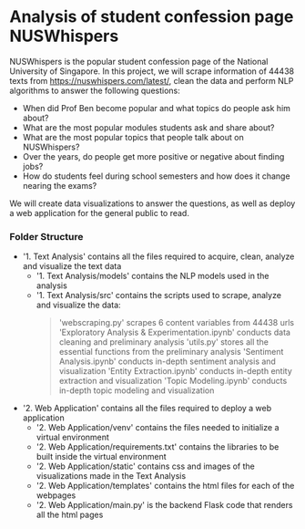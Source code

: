 
# Analysis of student confession page NUSWhispers
NUSWhispers is the popular student confession page of the National University of Singapore.
In this project, we will scrape information of 44438 texts from https://nuswhispers.com/latest/, clean the data and perform NLP algorithms to answer the following questions: 
  - When did Prof Ben become popular and what topics do people ask him about?
  - What are the most popular modules students ask and share about?
  - What are the most popular topics that people talk about on NUSWhispers?
  - Over the years, do people get more positive or negative about finding jobs?
  - How do students feel during school semesters and how does it change nearing the exams?

We will create data visualizations to answer the questions, as well as deploy a web application for the general public to read.

### Folder Structure
  - '1. Text Analysis' contains all the files required to acquire, clean, analyze and visualize the text data
    -  '1. Text Analysis/models' contains the NLP models used in the analysis
    -  '1. Text Analysis/src' contains the scripts used to scrape, analyze and visualize the data:
       > 'webscraping.py' scrapes 6 content variables from 44438 urls
       > 'Exploratory Analysis & Experimentation.ipynb' conducts data cleaning and preliminary analysis
       > 'utils.py' stores all the essential functions from the preliminary analysis
       > 'Sentiment Analysis.ipynb' conducts in-depth sentiment analysis and visualization
       > 'Entity Extraction.ipynb' conducts in-depth entity extraction and visualization
       > 'Topic Modeling.ipynb' conducts in-depth topic modeling and visualization
  - '2. Web Application' contains all the files required to deploy a web application
    -  '2. Web Application/venv' contains the files needed to initialize a virtual environment  
    -  '2. Web Application/requirements.txt' contains the libraries to be built inside the virtual environment
    -  '2. Web Application/static' contains css and images of the visualizations made in the Text Analysis
    -  '2. Web Application/templates' contains the html files for each of the webpages
    -  '2. Web Application/main.py' is the backend Flask code that renders all the html pages
